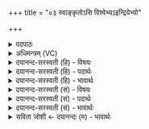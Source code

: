 +++
title = "०३ स्वाङ्कृतोऽसि विश्वेभ्यऽइन्द्रियेभ्यो"

+++
<details><summary>पदपाठः</summary>

स्वाङ्कृ॑त॒ इति॒ स्वाम्ऽकृ॑तः। अ॒सि॒। विश्वे॑भ्यः। इ॒न्द्रि॒येभ्यः॑। दि॒व्येभ्यः॑। पार्थि॑वेभ्यः। मनः॑। त्वा॒। अ॒ष्टु॒। स्वाहा॑। त्वा॒। सु॒भ॒वेति॑ सुऽभव। सूर्य्या॑य। दे॒वेभ्यः॑। त्वा॒। म॒री॒चि॒पेभ्य॒ इति॑ मरीचि॒ऽपेभ्यः॑। देव॑। अ॒ꣳशो॒ऽइत्य॑ꣳऽशो॒। यस्मै॑। त्वा॒। ईडे॑। तत्। स॒त्यम्। उ॒प॒रि॒प्रुतेत्यु॑परि॒ऽप्रुता। भ॒ङ्गेन॑। ह॒तः। अ॒सौ। फट्। प्रा॒णाय॑। त्वा॒। व्या॒नायेति॑ विऽआ॒नाय॑। त्वा॒। ३।
</details>

<details><summary>अधिमन्त्रम् (VC)</summary>

- विद्वांसो देवता
- गोतम ऋषिः
- विराड् ब्राह्मी जगती
- निषादः
</details>

<details><summary>दयानन्द-सरस्वती (हि) - विषयः</summary>

फिर अगले मन्त्र में आत्मक्रिया का निरूपण किया है ॥
</details>

<details><summary>दयानन्द-सरस्वती (हि) - पदार्थः</summary>

पदार्थान्वयभाषाः -  हे (अंशो) सूर्य्य के तुल्य प्रकाशमान ! जो तू (दिव्येभ्यः) दिव्य (विश्वेभ्यः) समस्त (पार्थिवः) पृथिवी पर प्रसिद्ध (इन्द्रियेभ्यः) इन्द्रियों और (मरीचिपेभ्यः) किरणों के समान पवित्र करनेवाले (देवेभ्यः) विद्वानों और वायु आदि पदार्थों के लिये (स्वाङ्कृत) स्वयंसिद्ध (असि) है, उस (त्वा) तुझ को (मनः) विज्ञान और (स्वाहा) वेद वाणी (अष्टु) प्राप्त हों। हे (सुभव) श्रेष्ठ गुणवान् ! (यस्मै) जिस (सूर्य्याय) सर्वप्रेरक चराचरात्मा परमेश्वर के लिये (त्वा) तेरी (ईडे) प्रशंसा करता हूँ, तू भी (तत्) उस प्रशंसा के योग्य (सत्यम्) सत्य परमात्मा को प्रीति से ग्रहण कर (उपरिप्रुता) सबसे उत्तम उत्कर्ष पाने हारे तूने (भङ्गेन) मर्दन से (असौ) यह अज्ञानरूप शत्रु (फट्) झट (हतः) मारा उस (त्वा) तुझे (प्राणाय) जीवन के लिये प्रशंसित करता और (व्यानाय) विविध प्रकार के सुख प्राप्त करने के लिये (त्वा) तुझे प्रशंसा देता हूँ ॥३॥
</details>

<details><summary>दयानन्द-सरस्वती (हि) - भावार्थः</summary>

भावार्थभाषाः -  जीव आप ही स्वयंसिद्ध अनादिरूप है, इनसे इनको चाहिये कि देह, प्राण, इन्द्रियों और अन्तःकरण को निर्मल धर्म्मयुक्त व्यवहारों में प्रवृत्त होकर, परमेश्वर की उपासना में स्थिर हों तथा पुरुषार्थ से दुष्टों को झट-पट मार और भलों की रक्षा करके आनन्दित रहें ॥३॥
</details>

<details><summary>दयानन्द-सरस्वती (सं) - विषयः</summary>

पुनरात्मकृत्यमाह ॥
</details>

<details><summary>दयानन्द-सरस्वती (सं) - पदार्थः</summary>

पदार्थान्वयभाषाः -  हे अंशो देव दिव्यात्मन् ! यस्त्वं दिव्येभ्यो विश्वेभ्य इन्द्रियेभ्यः पार्थिवेभ्यो मरीचिपेभ्यो देवेभ्यस्स्वाङ्कृतोसि, तं त्वां मनः स्वाहा चाष्टु। हे सुभव ! यस्मै सूर्य्याय चराचरात्मने परमेश्वराय त्वामहमीडे, तत्सत्यं परेशं गृहाणोपरिप्रुतेव येन त्वया भङ्गेनासौ शत्रुः फड्ढतस्तं त्वा त्वां प्राणायेडे व्यानाय त्वा त्वामीडे ॥३॥
</details>

<details><summary>दयानन्द-सरस्वती (सं) - भावार्थः</summary>

भावार्थभाषाः -  स्वयंभूभिर्जीवैर्देहप्राणेन्द्रियान्तःकरणानि निर्मलीकृत्य धर्म्यव्यापारेषु प्रवर्त्त्य परमेश्वरोपासने च संस्थाय, पुरुषार्थेन दुष्टान् हत्वा श्रेष्ठान् रक्षित्वानन्दितव्यमिति ॥३॥
</details>

<details><summary>सविता जोशी ← दयानन्दः (म) - भावार्थः</summary>

भावार्थभाषाः -  जीव हा स्वतः स्वयंसिद्ध अनादिरूप आहे. त्यासाठी देह, प्राण, इंद्रिये व अंतःकरण पवित्र करून धर्मयुक्त व्यवहार करावा व परमेश्वराच्या उपासनेत स्थिर व्हावे. पुरुषार्थाने दुष्टांचा ताबडतोब नाश करून सज्जनांचे रक्षण करावे व आनंदात राहावे.
</details>